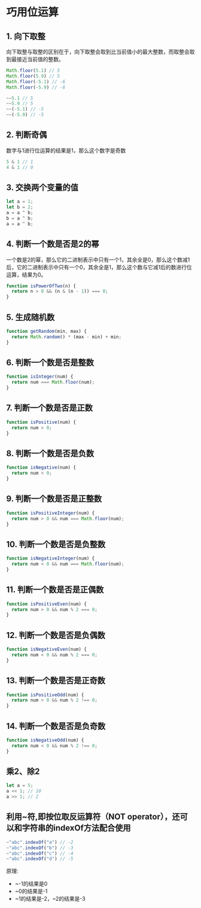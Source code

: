 # 巧用位运算

## 1. 向下取整

向下取整与取整的区别在于，向下取整会取到比当前值小的最大整数，而取整会取到最接近当前值的整数。

```js
Math.floor(5.1) // 5
Math.floor(5.9) // 5
Math.floor(-5.1) // -6
Math.floor(-5.9) // -6

~~5.1 // 5
~~5.9 // 5
~~(-5.1) // -5
~~(-5.9) // -5
```

## 2. 判断奇偶

数字与1进行位运算的结果是1，那么这个数字是奇数

```js
5 & 1 // 1 
4 & 1 // 0
```

## 3. 交换两个变量的值

```js
let a = 1;
let b = 2;
a = a ^ b;
b = a ^ b;
a = a ^ b;
```

## 4. 判断一个数是否是2的幂

一个数是2的幂，那么它的二进制表示中只有一个1，其余全是0，那么这个数减1后，它的二进制表示中只有一个0，其余全是1，那么这个数与它减1后的数进行位运算，结果为0。

```js
function isPowerOfTwo(n) {
  return n > 0 && (n & (n - 1)) === 0;
}
```

## 5. 生成随机数

```js
function getRandom(min, max) {
  return Math.random() * (max - min) + min;
}
```

## 6. 判断一个数是否是整数

```js
function isInteger(num) {
  return num === Math.floor(num);
}
```

## 7. 判断一个数是否是正数

```js
function isPositive(num) {
  return num > 0;
}
```

## 8. 判断一个数是否是负数

```js
function isNegative(num) {
  return num < 0;
}
```

## 9. 判断一个数是否是正整数

```js
function isPositiveInteger(num) {
  return num > 0 && num === Math.floor(num);
}
```

## 10. 判断一个数是否是负整数

```js
function isNegativeInteger(num) {
  return num < 0 && num === Math.floor(num);
}
```

## 11. 判断一个数是否是正偶数

```js
function isPositiveEven(num) {
  return num > 0 && num % 2 === 0;
}
```

## 12. 判断一个数是否是负偶数

```js
function isNegativeEven(num) {
  return num < 0 && num % 2 === 0;
}
```

## 13. 判断一个数是否是正奇数

```js
function isPositiveOdd(num) {
  return num > 0 && num % 2 !== 0;
}
```

## 14. 判断一个数是否是负奇数

```js
function isNegativeOdd(num) {
  return num < 0 && num % 2 !== 0;
}
```

## 乘2、除2

```js
let a = 5;
a << 1; // 10
a >> 1; // 2
```

## 利用~符,即按位取反运算符（NOT operator），还可以和字符串的indexOf方法配合使用

```js
~"abc".indexOf("a") // -2
~"abc".indexOf("b") // -3
~"abc".indexOf("c") // -4
~"abc".indexOf("d") // -5
```

原理:

- ~-1的结果是0
- ~0的结果是-1
- ~1的结果是-2，~2的结果是-3
